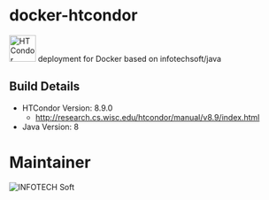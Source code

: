 # docker-htcondor
<a href="https://research.cs.wisc.edu/htcondor"><img src="https://research.cs.wisc.edu/htcondor/images/white_bird_logo.png" height="48px" alt="HTCondor"/></a> deployment for Docker based on infotechsoft/java

## Build Details
 * HTCondor Version: 8.9.0
   * http://research.cs.wisc.edu/htcondor/manual/v8.9/index.html
 * Java Version: 8
 
# Maintainer 
![INFOTECH Soft](http://infotechsoft.com/wp-content/uploads/2017/04/InfotechSoft_logo-small.png "INFOTECH Soft, Inc.")